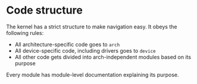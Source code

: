 # Code structure

The kernel has a strict structure to make navigation easy. It obeys the following rules:
- All architecture-specific code goes to `arch`
- All device-specific code, including drivers goes to `device`
- All other code gets divided into arch-independent modules based on its purpose

Every module has module-level documentation explaining its purpose.